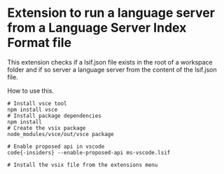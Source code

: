 # Extension to run a language server from a Language Server Index Format file

This extension checks if a lsif.json file exists in the root of a workspace folder and if so server a language server from the content of the lsif.json file.

How to use this.

```
# Install vsce tool
npm install vsce
# Install package dependencies
npm install
# Create the vsix package
node_modules/vsce/out/vsce package

# Enable proposed api in vscode
code{-insiders} --enable-proposed-api ms-vscode.lsif

# Install the vsix file from the extensions menu
```

